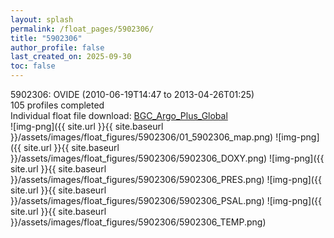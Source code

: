 ```yaml
---
layout: splash
permalink: /float_pages/5902306/
title: "5902306"
author_profile: false
last_created_on: 2025-09-30
toc: false
---
```

 
5902306: OVIDE (2010-06-19T14:47 to 2013-04-26T01:25)\
105 profiles completed\
Individual float file download: [BGC_Argo_Plus_Global](https://ftp.soest.hawaii.edu/bgc_argo_plus/Individual_Floats/outliers_removed/5902306_Sprof_processed.nc)\
![img-png]({{ site.url }}{{ site.baseurl }}/assets/images/float_figures/5902306/01_5902306_map.png)
![img-png]({{ site.url }}{{ site.baseurl }}/assets/images/float_figures/5902306/5902306_DOXY.png)
![img-png]({{ site.url }}{{ site.baseurl }}/assets/images/float_figures/5902306/5902306_PRES.png)
![img-png]({{ site.url }}{{ site.baseurl }}/assets/images/float_figures/5902306/5902306_PSAL.png)
![img-png]({{ site.url }}{{ site.baseurl }}/assets/images/float_figures/5902306/5902306_TEMP.png)
